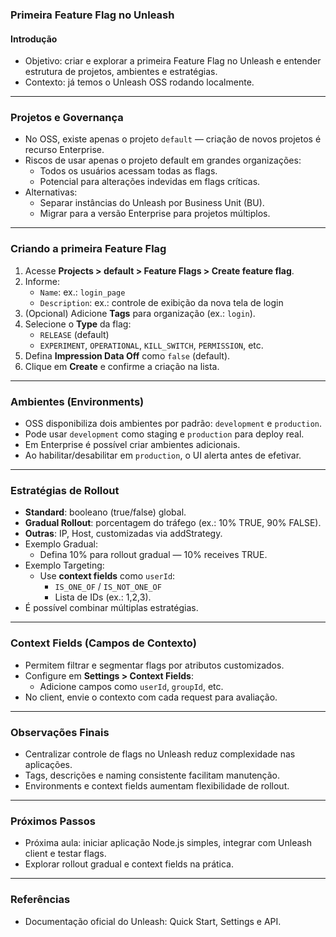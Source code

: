 ### Primeira Feature Flag no Unleash

#### Introdução

- Objetivo: criar e explorar a primeira Feature Flag no Unleash e entender estrutura de projetos, ambientes e estratégias.
- Contexto: já temos o Unleash OSS rodando localmente.

---

### Projetos e Governança

- No OSS, existe apenas o projeto `default` — criação de novos projetos é recurso Enterprise.
- Riscos de usar apenas o projeto default em grandes organizações:
  - Todos os usuários acessam todas as flags.
  - Potencial para alterações indevidas em flags críticas.
- Alternativas:
  - Separar instâncias do Unleash por Business Unit (BU).
  - Migrar para a versão Enterprise para projetos múltiplos.

---

### Criando a primeira Feature Flag

1. Acesse **Projects > default > Feature Flags > Create feature flag**.
2. Informe:
   - `Name`: ex.: `login_page`
   - `Description`: ex.: controle de exibição da nova tela de login
3. (Opcional) Adicione **Tags** para organização (ex.: `login`).
4. Selecione o **Type** da flag:
   - `RELEASE` (default)
   - `EXPERIMENT`, `OPERATIONAL`, `KILL_SWITCH`, `PERMISSION`, etc.
5. Defina **Impression Data Off** como `false` (default).
6. Clique em **Create** e confirme a criação na lista.

---

### Ambientes (Environments)

- OSS disponibiliza dois ambientes por padrão: `development` e `production`.
- Pode usar `development` como staging e `production` para deploy real.
- Em Enterprise é possível criar ambientes adicionais.
- Ao habilitar/desabilitar em `production`, o UI alerta antes de efetivar.

---

### Estratégias de Rollout

- **Standard**: booleano (true/false) global.
- **Gradual Rollout**: porcentagem do tráfego (ex.: 10% TRUE, 90% FALSE).
- **Outras**: IP, Host, customizadas via addStrategy.
- Exemplo Gradual:
  - Defina 10% para rollout gradual — 10% receives TRUE.
- Exemplo Targeting:
  - Use **context fields** como `userId`:
    - `IS_ONE_OF` / `IS_NOT_ONE_OF`
    - Lista de IDs (ex.: 1,2,3).
- É possível combinar múltiplas estratégias.

---

### Context Fields (Campos de Contexto)

- Permitem filtrar e segmentar flags por atributos customizados.
- Configure em **Settings > Context Fields**:
  - Adicione campos como `userId`, `groupId`, etc.
- No client, envie o contexto com cada request para avaliação.

---

### Observações Finais

- Centralizar controle de flags no Unleash reduz complexidade nas aplicações.
- Tags, descrições e naming consistente facilitam manutenção.
- Environments e context fields aumentam flexibilidade de rollout.

---

### Próximos Passos

- Próxima aula: iniciar aplicação Node.js simples, integrar com Unleash client e testar flags.
- Explorar rollout gradual e context fields na prática.

---

### Referências

- Documentação oficial do Unleash: Quick Start, Settings e API.

